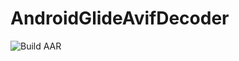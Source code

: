 # AndroidGlideAvifDecoder

![Build AAR](https://github.com/link-u/AndroidGlideAvifDecoder/workflows/Build%20AAR/badge.svg)
